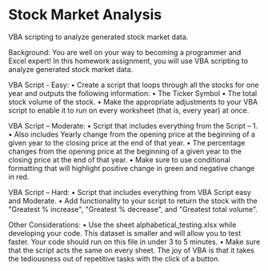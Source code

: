 # Stock Market Analysis
VBA scripting to analyze generated stock market data.

Background: 
You are well on your way to becoming a programmer and Excel expert! In this homework assignment, you will use VBA scripting to analyze generated stock market data.

VBA Script - Easy: 
•	Create a script that loops through all the stocks for one year and outputs the following information:
•	The Ticker Symbol
•	The total stock volume of the stock.
•	Make the appropriate adjustments to your VBA script to enable it to run on every worksheet (that is, every year) at once.

VBA Script – Moderate: 
•	Script that includes everything from the Script – 1. 
•	Also includes Yearly change from the opening price at the beginning of a given year to the closing price at the end of that year.
•	The percentage changes from the opening price at the beginning of a given year to the closing price at the end of that year.
•	Make sure to use conditional formatting that will highlight positive change in green and negative change in red.

VBA Script – Hard: 
•	Script that includes everything from VBA Script easy and Moderate.
•	Add functionality to your script to return the stock with the "Greatest % increase", "Greatest % decrease", and "Greatest total volume".

Other Considerations: 
•	Use the sheet alphabetical_testing.xlsx while developing your code. This dataset is smaller and will allow you to test faster. Your code should run on this file in under 3 to 5 minutes.
•	Make sure that the script acts the same on every sheet. The joy of VBA is that it takes the tediousness out of repetitive tasks with the click of a button.

